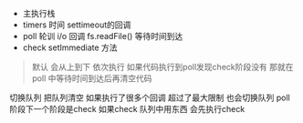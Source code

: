 - 主执行栈
- timers 时间 settimeout的回调
- poll 轮训 i/o 回调 fs.readFile() 等待时间到达
- check setImmediate 方法

> 默认 会从上到下 依次执行 如果代码执行到poll发现check阶段没有 那就在poll 中等待时间到达后再清空代码

切换队列 把队列清空 如果执行了很多个回调 超过了最大限制 也会切换队列 
poll 阶段下一个阶段是check 如果check 队列中用东西 会先执行check